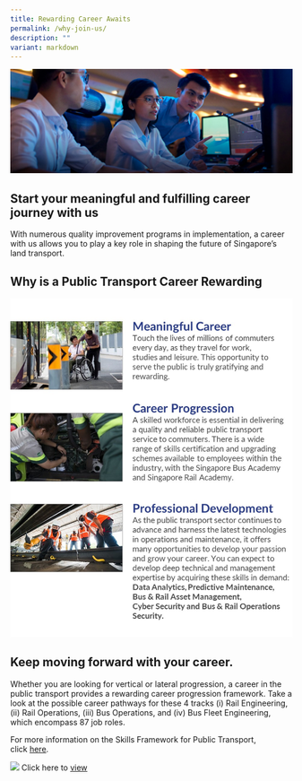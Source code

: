 ```yaml
---
title: Rewarding Career Awaits
permalink: /why-join-us/
description: ""
variant: markdown
---
```

![Why join us](/images/why-join-us-banner-desktop1.jpg)
## Start your meaningful and fulfilling career journey with us

With numerous quality improvement programs in implementation, a career with us allows you to play a key role in shaping the future of Singapore’s land transport.

## Why is a Public Transport Career Rewarding
![Meaningful job in public transport career](/images/why%20join%20us_progression%20development%20meaningful.jpg)
## Keep moving forward with your career.

Whether you are looking for vertical or lateral progression, a career in the public transport provides a rewarding career progression framework. Take a look at the possible career pathways for these 4 tracks (i) Rail Engineering, (ii) Rail Operations, (iii) Bus Operations, and (iv) Bus Fleet Engineering, which encompass 87 job roles.

For more information on the Skills Framework for Public Transport, click [here](https://www.skillsfuture.gov.sg/skills-framework/public-transport).

![](/images/skillsframework_pt_career%20map_final-01.jpg)
Click here to [view](/images/skillsframework_pt_career%20map_final-01.jpg)